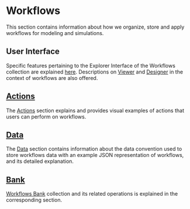 # Workflows

This section contains information about how we organize, store and apply workflows for modeling and simulations.

## User Interface

Specific features pertaining to the Explorer Interface of the Workflows collection are explained [here](ui/explorer.md). Descriptions on [Viewer](ui/viewer.md) and [Designer](../workflow-designer/overview.md) in the context of workflows are also offered.

## [Actions](actions/overview.md)

The [Actions](actions/overview.md) section explains and provides visual examples of actions that users can perform on workflows.

## [Data](data/data.md)

The [Data](data/data.md) section contains information about the data convention used to store workflows data with an example JSON representation of workflows, and its detailed explanation.

## [Bank](bank.md)

[Workflows Bank](bank.md) collection and its related operations is explained in the corresponding section.
